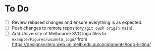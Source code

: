 # To Do

- [ ] Review rebased changes and ensure everything is as expected.
- [ ] Push changes to remote repository (`git push origin main`).
- [ ] Add University of Melbourne SVG logo files to `example/Figures/unimelb_logo/` from https://designsystem.web.unimelb.edu.au/components/logo-listing/